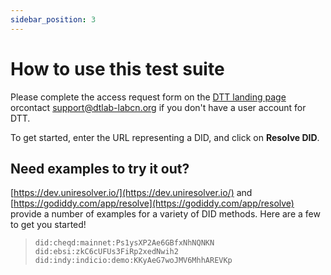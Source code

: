 ```yaml
---
sidebar_position: 3
---
```


# How to use this test suite

Please complete the access request form on the [DTT landing page](https://dtt.dtlab-labcn.app/) orcontact [support@dtlab-labcn.org](mailto:support@dtlab-labcn.org) if you don't have a user account for DTT.

To get started, enter the URL representing a DID, and click on **Resolve DID**.

## Need examples to try it out?

[https://dev.uniresolver.io/](https://dev.uniresolver.io/) and [https://godiddy.com/app/resolve](https://godiddy.com/app/resolve) provide a number of examples for a variety of DID methods.
Here are a few to get you started!

>`did:cheqd:mainnet:Ps1ysXP2Ae6GBfxNhNQNKN`\
>`did:ebsi:zkC6cUFUs3FiRp2xedNwih2`\
>`did:indy:indicio:demo:KKyAeG7woJMV6MhhAREVKp`
